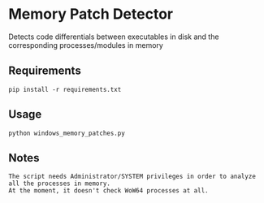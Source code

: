 # Memory Patch Detector
Detects code differentials between executables in disk and the corresponding processes/modules in memory

## Requirements
    pip install -r requirements.txt

## Usage
    python windows_memory_patches.py
    
## Notes
    The script needs Administrator/SYSTEM privileges in order to analyze all the processes in memory.
    At the moment, it doesn't check WoW64 processes at all.
